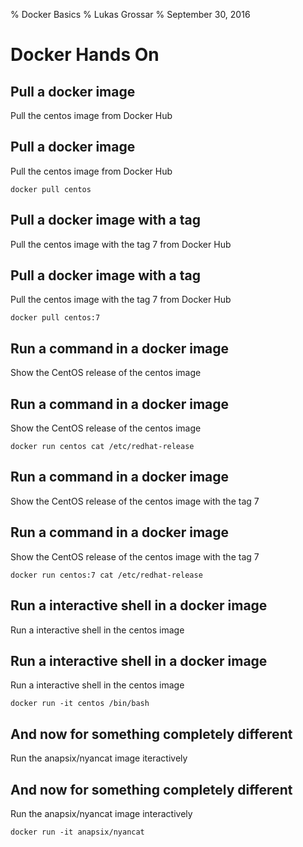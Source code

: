 % Docker Basics
% Lukas Grossar
% September 30, 2016

# Docker Hands On

## Pull a docker image

Pull the centos image from Docker Hub

## Pull a docker image

Pull the centos image from Docker Hub

    docker pull centos

## Pull a docker image with a tag

Pull the centos image with the tag 7 from Docker Hub

## Pull a docker image with a tag

Pull the centos image with the tag 7 from Docker Hub

    docker pull centos:7

## Run a command in a docker image

Show the CentOS release of the centos image

## Run a command in a docker image

Show the CentOS release of the centos image

    docker run centos cat /etc/redhat-release

## Run a command in a docker image

Show the CentOS release of the centos image with the tag 7

## Run a command in a docker image

Show the CentOS release of the centos image with the tag 7

    docker run centos:7 cat /etc/redhat-release

## Run a interactive shell in a docker image

Run a interactive shell in the centos image

## Run a interactive shell in a docker image

Run a interactive shell in the centos image

    docker run -it centos /bin/bash

## And now for something completely different

Run the anapsix/nyancat image iteractively

## And now for something completely different

Run the anapsix/nyancat image interactively

    docker run -it anapsix/nyancat
